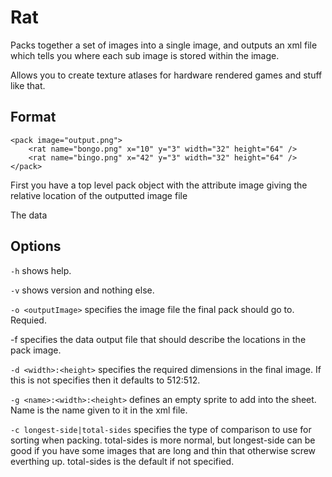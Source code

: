 # Rat
Packs together a set of images into a single image, and outputs an xml file
which tells you where each sub image is stored within the image.

Allows you to create texture atlases for hardware rendered games and stuff like
that.

## Format
```
<pack image="output.png">
    <rat name="bongo.png" x="10" y="3" width="32" height="64" />
    <rat name="bingo.png" x="42" y="3" width="32" height="64" />
</pack>
```
First you have a top level pack object with the attribute image giving the
relative location of the outputted image file

The data 

## Options
`-h` shows help.

`-v` shows version and nothing else.

`-o <outputImage>` specifies the image file the final pack should go to.
Requied.

-f <outputFile> specifies the data output file that should describe the
locations in the pack image.

`-d <width>:<height>` specifies the required dimensions in the final image. If
this is not specifies then it defaults to 512:512.

`-g <name>:<width>:<height>` defines an empty sprite to add into the sheet.
Name is the name given to it in the xml file.

`-c longest-side|total-sides` specifies the type of comparison to use for
sorting when packing. total-sides is more normal, but longest-side can be good
if you have some images that are long and thin that otherwise screw everthing
up. total-sides is the default if not specified.


